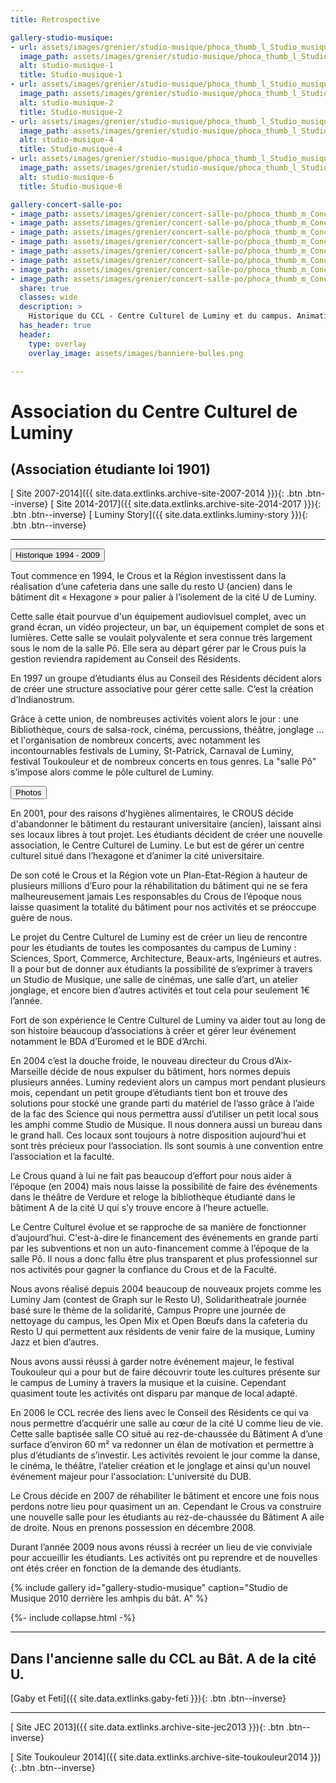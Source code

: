 ```yaml
---
title: Retrospective

gallery-studio-musique:
- url: assets/images/grenier/studio-musique/phoca_thumb_l_Studio_musique-001.JPG
  image_path: assets/images/grenier/studio-musique/phoca_thumb_l_Studio_musique-001.JPG
  alt: studio-musique-1
  title: Studio-musique-1
- url: assets/images/grenier/studio-musique/phoca_thumb_l_Studio_musique-002.JPG
  image_path: assets/images/grenier/studio-musique/phoca_thumb_l_Studio_musique-002.JPG
  alt: studio-musique-2
  title: Studio-musique-2
- url: assets/images/grenier/studio-musique/phoca_thumb_l_Studio_musique-004.JPG
  image_path: assets/images/grenier/studio-musique/phoca_thumb_l_Studio_musique-004.JPG
  alt: studio-musique-4
  title: Studio-musique-4
- url: assets/images/grenier/studio-musique/phoca_thumb_l_Studio_musique-006.JPG
  image_path: assets/images/grenier/studio-musique/phoca_thumb_l_Studio_musique-006.JPG
  alt: studio-musique-6
  title: Studio-musique-6

gallery-concert-salle-po:
- image_path: assets/images/grenier/concert-salle-po/phoca_thumb_m_Concerts_salle_po-031.JPG
- image_path: assets/images/grenier/concert-salle-po/phoca_thumb_m_Concerts_salle_po-031.JPG
- image_path: assets/images/grenier/concert-salle-po/phoca_thumb_m_Concerts_salle_po-048.JPG
- image_path: assets/images/grenier/concert-salle-po/phoca_thumb_m_Concerts_salle_po-069.JPG
- image_path: assets/images/grenier/concert-salle-po/phoca_thumb_m_Concerts_salle_po-072.JPG
- image_path: assets/images/grenier/concert-salle-po/phoca_thumb_m_Concerts_salle_po-086.JPG
- image_path: assets/images/grenier/concert-salle-po/phoca_thumb_m_Concerts_salle_po-102.JPG
- image_path: assets/images/grenier/concert-salle-po/phoca_thumb_m_Concerts_salle_po-112.JPG
  share: true
  classes: wide
  description: >
    Historique du CCL - Centre Culturel de Luminy et du campus. Animations, Festivals, Ateliers, Concerts, Jam, Dub
  has_header: true
  header:
    type: overlay
    overlay_image: assets/images/banniere-bulles.png

---
```

<!-- https://mmistakes.github.io/minimal-mistakes/docs/helpers/#gallery -->

Association du Centre Culturel de Luminy
========================================

(Association étudiante loi 1901)
--------------------------------

[<i class="fas fa-globe"></i> Site 2007-2014]({{ site.data.extlinks.archive-site-2007-2014 }}){: .btn .btn--inverse}
[<i class="fas fa-globe"></i> Site 2014-2017]({{ site.data.extlinks.archive-site-2014-2017 }}){: .btn .btn--inverse}
[<i class="fab fa-facebook-square"></i> Luminy Story]({{ site.data.extlinks.luminy-story }}){: .btn .btn--inverse}

______________

<button class="collapsible" id="historique-1994-2009">Historique 1994 - 2009</button>

<!-- <div class="content" id="yamldata" markdown="1" style="display: none"> -->
<div class="content" id="historique-1994-2009data" markdown="1">

Tout commence en 1994, le Crous et la Région investissent dans la réalisation d’une cafeteria dans une salle du resto U (ancien) dans le bâtiment dit « Hexagone » pour palier à l’isolement de la cité U de Luminy.

Cette salle était pourvue d'un équipement audiovisuel complet, avec un grand écran, un vidéo projecteur, un bar, un équipement complet de sons et lumières. Cette salle se voulait polyvalente et sera connue très largement sous le nom de la salle Pô. Elle sera au départ gérer par le Crous puis la gestion reviendra rapidement au Conseil des Résidents.

En 1997 un groupe d’étudiants élus au Conseil des Résidents décident alors de créer une structure associative pour gérer cette salle. C’est la création d’Indianostrum.

Grâce à cette union, de nombreuses activités voient alors le jour : une Bibliothèque, cours de salsa-rock, cinéma, percussions, théâtre, jonglage … et l'organisation de nombreux concerts, avec notamment les incontournables festivals de Luminy, St-Patrick, Carnaval de Luminy, festival Toukouleur  et de nombreux concerts en tous genres. La "salle Pô" s’impose alors comme le pôle culturel de Luminy.

<button class="collapsible" id="gallery-concert-salle-po">Photos</button>
<div class="content" id="gallery-concert-salle-podata" markdown="1"
style="display: none">
{% include gallery id="gallery-concert-salle-po" caption="Concerts à la salle Pô" %}
</div>

En 2001, pour des raisons d'hygiènes alimentaires, le CROUS décide d'abandonner le bâtiment du restaurant universitaire (ancien), laissant ainsi ses locaux libres à tout projet. Les étudiants décident de créer une nouvelle association, le Centre Culturel de Luminy. Le but est de gérer un centre culturel situé dans l’hexagone et d’animer la cité universitaire.

De son coté le Crous et la Région vote un Plan-Etat-Région à hauteur de plusieurs millions d’Euro pour la réhabilitation du bâtiment qui ne se fera malheureusement jamais Les responsables du Crous de l’époque nous laisse quasiment la totalité du bâtiment pour nos activités et se préoccupe guère de nous.

Le projet du Centre Culturel de Luminy est de créer un lieu de rencontre pour les étudiants de toutes les composantes du campus de Luminy : Sciences, Sport, Commerce, Architecture, Beaux-arts, Ingénieurs et autres. Il a pour but de donner aux étudiants la possibilité de s’exprimer à travers un Studio de Musique, une salle de cinémas, une salle d’art, un atelier jonglage, et encore bien d’autres activités et tout cela pour seulement 1€ l’année.

Fort de son expérience le Centre Culturel de Luminy va aider tout au long de son histoire beaucoup d’associations à créer et gérer leur événement notamment le BDA d’Euromed et le BDE d’Archi.

En 2004 c’est la douche froide, le nouveau directeur du Crous d’Aix-Marseille décide de nous expulser du bâtiment, hors normes depuis plusieurs années. Luminy redevient alors un campus mort pendant plusieurs mois, cependant un petit groupe d’étudiants tient bon et trouve des solutions pour stocké une grande parti du matériel de l’asso grâce à l’aide de la fac des Science qui nous permettra aussi d’utiliser un petit local sous les amphi comme Studio de Musique. Il nous donnera aussi un bureau dans le grand hall. Ces locaux sont toujours à notre disposition aujourd’hui et sont très précieux pour l’association. Ils sont soumis à une convention entre l’association et la faculté.

Le Crous quand à lui ne fait pas beaucoup d’effort pour nous aider à l’époque (en 2004) mais nous laisse la possibilité de faire des événements dans le théâtre de Verdure et reloge la bibliothèque étudiante dans le bâtiment A de la cité U qui s’y trouve encore à l’heure actuelle.

Le Centre Culturel évolue et se rapproche de sa manière de fonctionner d’aujourd’hui. C'est-à-dire le financement des événements en grande parti par les subventions et non un auto-financement comme à l’époque de la salle Pô. Il nous a donc fallu être plus transparent et plus professionnel sur nos activités pour gagner la confiance du Crous et de la Faculté.

Nous avons réalisé depuis 2004 beaucoup de nouveaux projets comme les Luminy Jam (contest de Graph sur le Resto U), Solidaritheatrale journée basé sure le thème de la solidarité, Campus Propre une journée de nettoyage du campus, les Open Mix et Open Bœufs dans la cafeteria du Resto U qui permettent aux résidents de venir faire de la musique, Luminy Jazz et bien d’autres.

Nous avons aussi réussi à garder notre événement majeur, le festival Toukouleur qui a pour but de faire découvrir toute les cultures présente sur le campus de Luminy à travers la musique et la cuisine. Cependant quasiment toute les activités ont disparu par manque de local adapté.

En 2006 le CCL recrée des liens avec le Conseil des Résidents ce qui va nous permettre d’acquérir une salle au cœur de la cité U comme lieu de vie. Cette salle baptisée salle CO situé au rez-de-chaussée du Bâtiment A d’une surface d’environ 60 m² va redonner un élan de motivation et permettre à plus d’étudiants de s’investir. Les activités revoient le jour comme la danse, le cinéma, le théâtre, l’atelier création et le jonglage et ainsi qu'un nouvel événement majeur pour l'association: L'université du DUB.

Le Crous décide en 2007 de réhabiliter le bâtiment et encore une fois nous perdons notre lieu pour quasiment un an. Cependant le Crous va construire une nouvelle salle pour les étudiants au rez-de-chaussée du Bâtiment A aile de droite. Nous en prenons possession en décembre 2008.

Durant l’année 2009 nous avons réussi à recréer un lieu de vie conviviale pour accueillir les étudiants. Les activités ont pu reprendre et de nouvelles ont étés créer en fonction de la demande des étudiants.



</div>

{% include gallery id="gallery-studio-musique" caption="Studio de Musique 2010 derrière les amhpis du bât. A" %}

{%- include collapse.html -%}

_______________________

## Dans l'ancienne salle du CCL au Bât. A de la cité U.

[Gaby et Feti]({{ site.data.extlinks.gaby-feti }}){: .btn .btn--inverse}

____________



[<i class="fas fa-globe"></i> Site JEC 2013]({{ site.data.extlinks.archive-site-jec2013 }}){: .btn .btn--inverse}

[<i class="fas fa-globe"></i> Site Toukouleur 2014]({{ site.data.extlinks.archive-site-toukouleur2014 }}){: .btn .btn--inverse}

